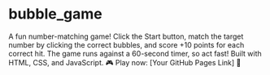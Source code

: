 # bubble_game
A fun number-matching game! Click the Start button, match the target number by clicking the correct bubbles, and score +10 points for each correct hit. The game runs against a 60-second timer, so act fast! Built with HTML, CSS, and JavaScript.  🎮 Play now: [Your GitHub Pages Link] 🚀
